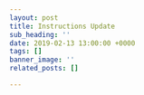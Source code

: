 ```yaml
---
layout: post
title: Instructions Update
sub_heading: ''
date: 2019-02-13 13:00:00 +0000
tags: []
banner_image: ''
related_posts: []

---
```

